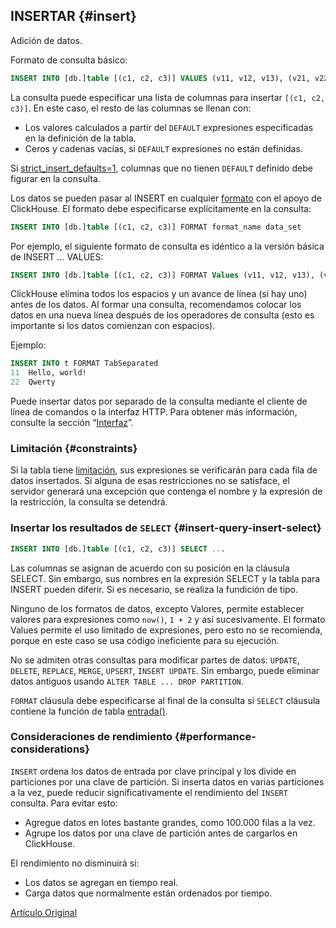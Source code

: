 ## INSERTAR {#insert}

Adición de datos.

Formato de consulta básico:

``` sql
INSERT INTO [db.]table [(c1, c2, c3)] VALUES (v11, v12, v13), (v21, v22, v23), ...
```

La consulta puede especificar una lista de columnas para insertar `[(c1, c2, c3)]`. En este caso, el resto de las columnas se llenan con:

-   Los valores calculados a partir del `DEFAULT` expresiones especificadas en la definición de la tabla.
-   Ceros y cadenas vacías, si `DEFAULT` expresiones no están definidas.

Si [strict\_insert\_defaults=1](../operations/settings/settings.md), columnas que no tienen `DEFAULT` definido debe figurar en la consulta.

Los datos se pueden pasar al INSERT en cualquier [formato](../interfaces/formats.md#formats) con el apoyo de ClickHouse. El formato debe especificarse explícitamente en la consulta:

``` sql
INSERT INTO [db.]table [(c1, c2, c3)] FORMAT format_name data_set
```

Por ejemplo, el siguiente formato de consulta es idéntico a la versión básica de INSERT … VALUES:

``` sql
INSERT INTO [db.]table [(c1, c2, c3)] FORMAT Values (v11, v12, v13), (v21, v22, v23), ...
```

ClickHouse elimina todos los espacios y un avance de línea (si hay uno) antes de los datos. Al formar una consulta, recomendamos colocar los datos en una nueva línea después de los operadores de consulta (esto es importante si los datos comienzan con espacios).

Ejemplo:

``` sql
INSERT INTO t FORMAT TabSeparated
11  Hello, world!
22  Qwerty
```

Puede insertar datos por separado de la consulta mediante el cliente de línea de comandos o la interfaz HTTP. Para obtener más información, consulte la sección “[Interfaz](../interfaces/index.md#interfaces)”.

### Limitación {#constraints}

Si la tabla tiene [limitación](create.md#constraints), sus expresiones se verificarán para cada fila de datos insertados. Si alguna de esas restricciones no se satisface, el servidor generará una excepción que contenga el nombre y la expresión de la restricción, la consulta se detendrá.

### Insertar los resultados de `SELECT` {#insert-query-insert-select}

``` sql
INSERT INTO [db.]table [(c1, c2, c3)] SELECT ...
```

Las columnas se asignan de acuerdo con su posición en la cláusula SELECT. Sin embargo, sus nombres en la expresión SELECT y la tabla para INSERT pueden diferir. Si es necesario, se realiza la fundición de tipo.

Ninguno de los formatos de datos, excepto Valores, permite establecer valores para expresiones como `now()`, `1 + 2` y así sucesivamente. El formato Values permite el uso limitado de expresiones, pero esto no se recomienda, porque en este caso se usa código ineficiente para su ejecución.

No se admiten otras consultas para modificar partes de datos: `UPDATE`, `DELETE`, `REPLACE`, `MERGE`, `UPSERT`, `INSERT UPDATE`.
Sin embargo, puede eliminar datos antiguos usando `ALTER TABLE ... DROP PARTITION`.

`FORMAT` cláusula debe especificarse al final de la consulta si `SELECT` cláusula contiene la función de tabla [entrada()](table_functions/input.md).

### Consideraciones de rendimiento {#performance-considerations}

`INSERT` ordena los datos de entrada por clave principal y los divide en particiones por una clave de partición. Si inserta datos en varias particiones a la vez, puede reducir significativamente el rendimiento del `INSERT` consulta. Para evitar esto:

-   Agregue datos en lotes bastante grandes, como 100.000 filas a la vez.
-   Agrupe los datos por una clave de partición antes de cargarlos en ClickHouse.

El rendimiento no disminuirá si:

-   Los datos se agregan en tiempo real.
-   Carga datos que normalmente están ordenados por tiempo.

[Artículo Original](https://clickhouse.tech/docs/es/query_language/insert_into/) <!--hide-->
